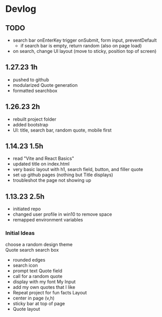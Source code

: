 # Devlog  
## TODO  
- search bar onEnterKey trigger onSubmit, form input, preventDefault
    - if search bar is empty, return random (also on page load)
- on search, change UI layout (move to sticky, position top of screen)
## 1.27.23 1h  
- pushed to github  
- modularized Quote generation  
- formatted searchbox  
## 1.26.23 2h
- rebuilt project folder
- added bootstrap
- UI: title, search bar, random quote, mobile first  
## 1.14.23 1.5h  
- read "Vite and React Basics"  
- updated title on index.html  
- very basic layout with h1, search field, button, and filler quote  
- set up github pages (nothing but Title displays)  
- troubleshot the page not showing up     
## 1.13.23  2.5h
- initiated repo
- changed user profile in win10 to remove space
- remapped environment variables  
### Initial Ideas    
choose a random design theme  
Quote search
search box
- rounded edges
- search icon
- prompt text
Quote field
- call for a random quote
- display with my font
My Input
- add my own quotes that I like
- Repeat project for fun facts
Layout
- center in page (v,h)
- sticky bar at top of page
- Quote layout
